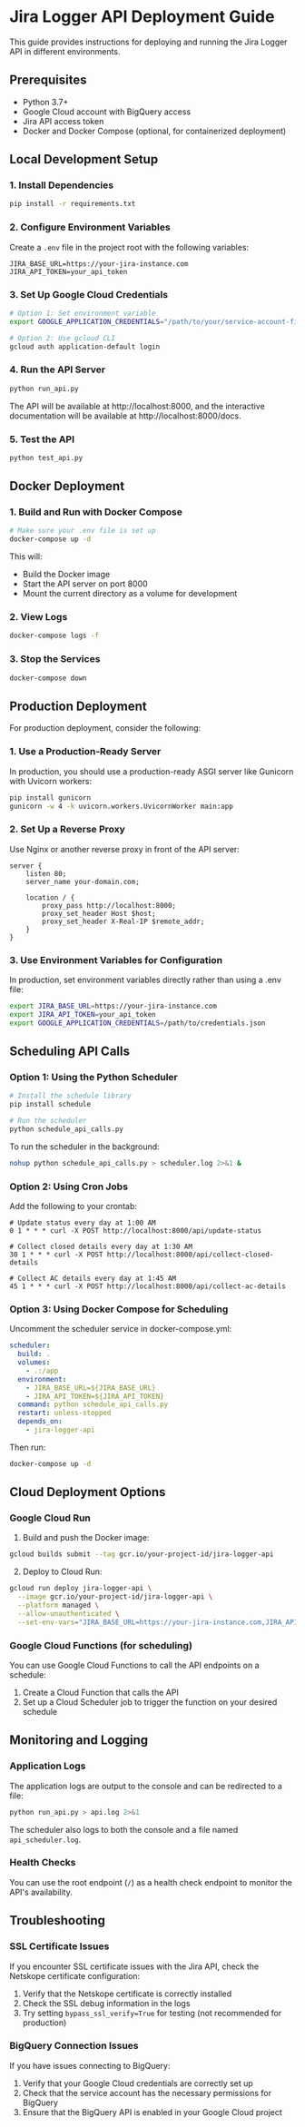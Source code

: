 # Jira Logger API Deployment Guide

This guide provides instructions for deploying and running the Jira Logger API in different environments.

## Prerequisites

- Python 3.7+
- Google Cloud account with BigQuery access
- Jira API access token
- Docker and Docker Compose (optional, for containerized deployment)

## Local Development Setup

### 1. Install Dependencies

```bash
pip install -r requirements.txt
```

### 2. Configure Environment Variables

Create a `.env` file in the project root with the following variables:

```
JIRA_BASE_URL=https://your-jira-instance.com
JIRA_API_TOKEN=your_api_token
```

### 3. Set Up Google Cloud Credentials

```bash
# Option 1: Set environment variable
export GOOGLE_APPLICATION_CREDENTIALS="/path/to/your/service-account-file.json"

# Option 2: Use gcloud CLI
gcloud auth application-default login
```

### 4. Run the API Server

```bash
python run_api.py
```

The API will be available at http://localhost:8000, and the interactive documentation will be available at http://localhost:8000/docs.

### 5. Test the API

```bash
python test_api.py
```

## Docker Deployment

### 1. Build and Run with Docker Compose

```bash
# Make sure your .env file is set up
docker-compose up -d
```

This will:
- Build the Docker image
- Start the API server on port 8000
- Mount the current directory as a volume for development

### 2. View Logs

```bash
docker-compose logs -f
```

### 3. Stop the Services

```bash
docker-compose down
```

## Production Deployment

For production deployment, consider the following:

### 1. Use a Production-Ready Server

In production, you should use a production-ready ASGI server like Gunicorn with Uvicorn workers:

```bash
pip install gunicorn
gunicorn -w 4 -k uvicorn.workers.UvicornWorker main:app
```

### 2. Set Up a Reverse Proxy

Use Nginx or another reverse proxy in front of the API server:

```nginx
server {
    listen 80;
    server_name your-domain.com;

    location / {
        proxy_pass http://localhost:8000;
        proxy_set_header Host $host;
        proxy_set_header X-Real-IP $remote_addr;
    }
}
```

### 3. Use Environment Variables for Configuration

In production, set environment variables directly rather than using a .env file:

```bash
export JIRA_BASE_URL=https://your-jira-instance.com
export JIRA_API_TOKEN=your_api_token
export GOOGLE_APPLICATION_CREDENTIALS=/path/to/credentials.json
```

## Scheduling API Calls

### Option 1: Using the Python Scheduler

```bash
# Install the schedule library
pip install schedule

# Run the scheduler
python schedule_api_calls.py
```

To run the scheduler in the background:

```bash
nohup python schedule_api_calls.py > scheduler.log 2>&1 &
```

### Option 2: Using Cron Jobs

Add the following to your crontab:

```
# Update status every day at 1:00 AM
0 1 * * * curl -X POST http://localhost:8000/api/update-status

# Collect closed details every day at 1:30 AM
30 1 * * * curl -X POST http://localhost:8000/api/collect-closed-details

# Collect AC details every day at 1:45 AM
45 1 * * * curl -X POST http://localhost:8000/api/collect-ac-details
```

### Option 3: Using Docker Compose for Scheduling

Uncomment the scheduler service in docker-compose.yml:

```yaml
scheduler:
  build: .
  volumes:
    - .:/app
  environment:
    - JIRA_BASE_URL=${JIRA_BASE_URL}
    - JIRA_API_TOKEN=${JIRA_API_TOKEN}
  command: python schedule_api_calls.py
  restart: unless-stopped
  depends_on:
    - jira-logger-api
```

Then run:

```bash
docker-compose up -d
```

## Cloud Deployment Options

### Google Cloud Run

1. Build and push the Docker image:

```bash
gcloud builds submit --tag gcr.io/your-project-id/jira-logger-api
```

2. Deploy to Cloud Run:

```bash
gcloud run deploy jira-logger-api \
  --image gcr.io/your-project-id/jira-logger-api \
  --platform managed \
  --allow-unauthenticated \
  --set-env-vars="JIRA_BASE_URL=https://your-jira-instance.com,JIRA_API_TOKEN=your_api_token"
```

### Google Cloud Functions (for scheduling)

You can use Google Cloud Functions to call the API endpoints on a schedule:

1. Create a Cloud Function that calls the API
2. Set up a Cloud Scheduler job to trigger the function on your desired schedule

## Monitoring and Logging

### Application Logs

The application logs are output to the console and can be redirected to a file:

```bash
python run_api.py > api.log 2>&1
```

The scheduler also logs to both the console and a file named `api_scheduler.log`.

### Health Checks

You can use the root endpoint (`/`) as a health check endpoint to monitor the API's availability.

## Troubleshooting

### SSL Certificate Issues

If you encounter SSL certificate issues with the Jira API, check the Netskope certificate configuration:

1. Verify that the Netskope certificate is correctly installed
2. Check the SSL debug information in the logs
3. Try setting `bypass_ssl_verify=True` for testing (not recommended for production)

### BigQuery Connection Issues

If you have issues connecting to BigQuery:

1. Verify that your Google Cloud credentials are correctly set up
2. Check that the service account has the necessary permissions for BigQuery
3. Ensure that the BigQuery API is enabled in your Google Cloud project
